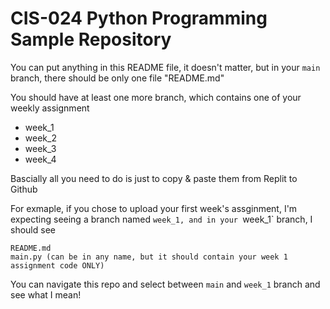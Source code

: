 # CIS-024 Python Programming Sample Repository

You can put anything in this README file, it doesn't matter, but in your `main` branch, there should be only one file "README.md"

You should have at least one more branch, which contains one of your weekly assignment

- week_1
- week_2
- week_3
- week_4

Bascially all you need to do is just to copy & paste them from Replit to Github

For exmaple, if you chose to upload your first week's assginment, I'm expecting seeing a branch named `week_1, and in your `week_1` branch, I should see

```
README.md
main.py (can be in any name, but it should contain your week 1 assignment code ONLY)
```

You can navigate this repo and select between `main` and `week_1` branch and see what I mean!
